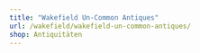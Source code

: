 ```yaml
---
title: "Wakefield Un-Common Antiques"
url: /wakefield/wakefield-un-common-antiques/
shop: Antiquitäten
---
```

